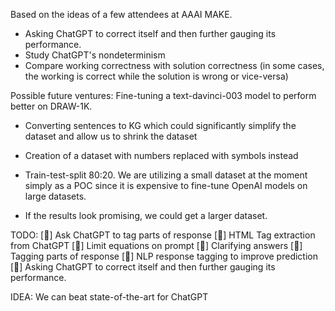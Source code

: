 Based on the ideas of a few attendees at AAAI MAKE.
- Asking ChatGPT to correct itself and then further gauging its performance.
- Study ChatGPT's nondeterminism
- Compare working correctness with solution correctness (in some cases, the working is correct while the solution is wrong or vice-versa)


Possible future ventures:
Fine-tuning a text-davinci-003 model to perform better on DRAW-1K. 
- Converting sentences to KG which could significantly simplify the dataset and allow us to shrink the dataset

- Creation of a dataset with numbers replaced with symbols instead
- Train-test-split 80:20. We are utilizing a small dataset at the moment simply as a POC since it is expensive to fine-tune OpenAI models on large datasets.
- If the results look promising, we could get a larger dataset.

TODO:
[🦜] Ask ChatGPT to tag parts of response
[🦆] HTML Tag extraction from ChatGPT
[🦜] Limit equations on prompt
[🦜] Clarifying answers
[🦜] Tagging parts of response
[🦜] NLP response tagging to improve prediction
[🦜] Asking ChatGPT to correct itself and then further gauging its performance.

IDEA: We can beat state-of-the-art for ChatGPT